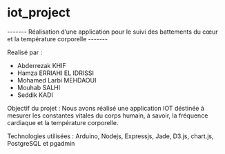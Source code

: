 # iot_project 

------- Réalisation d’une application pour le suivi des battements du cœur et la température corporelle -------

Realisé par :
- Abderrezak KHIF
- Hamza ERRIAHI EL IDRISSI
- Mohamed Larbi MEHDAOUI
- Mouhab SALHI
- Seddik KADI

Objectif du projet :
Nous avons réalisé une application IOT déstinée à mesurer les constantes vitales du corps humain, 
à savoir, la fréquence cardiaque et la température corporelle. 

Technologies utilisées :
Arduino, Nodejs, Expressjs, Jade, D3.js, chart.js, PostgreSQL et pgadmin


